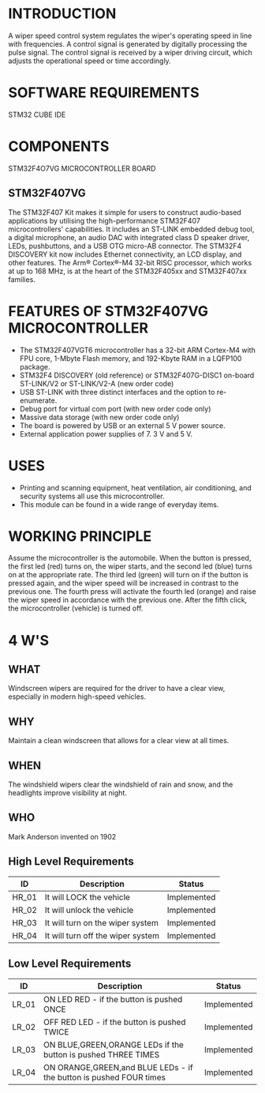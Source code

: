 # INTRODUCTION
A wiper speed control system regulates the wiper's operating speed in line with frequencies. A control signal is generated by digitally processing the pulse signal. The control signal is received by a wiper driving circuit, which adjusts the operational speed or time accordingly.

# SOFTWARE REQUIREMENTS
STM32 CUBE IDE

# COMPONENTS
STM32F4O7VG MICROCONTROLLER BOARD

## STM32F407VG
The STM32F407 Kit makes it simple for users to construct audio-based applications by utilising the high-performance STM32F407 microcontrollers' capabilities. It includes an ST-LINK embedded debug tool, a digital microphone, an audio DAC with integrated class D speaker driver, LEDs, pushbuttons, and a USB OTG micro-AB connector. The STM32F4 DISCOVERY kit now includes Ethernet connectivity, an LCD display, and other features. The Arm® Cortex®-M4 32-bit RISC processor, which works at up to 168 MHz, is at the heart of the STM32F405xx and STM32F407xx families.

# FEATURES OF STM32F407VG MICROCONTROLLER
* The STM32F407VGT6 microcontroller has a 32-bit ARM Cortex-M4 with FPU core, 1-Mbyte Flash memory, and 192-Kbyte RAM in a LQFP100 package.
* STM32F4 DISCOVERY (old reference) or STM32F407G-DISC1 on-board ST-LINK/V2 or ST-LINK/V2-A (new order code)
* USB ST-LINK with three distinct interfaces and the option to re-enumerate.
* Debug port for virtual com port (with new order code only)
* Massive data storage (with new order code only)
* The board is powered by USB or an external 5 V power source.
* External application power supplies of 7. 3 V and 5 V.

# USES
* Printing and scanning equipment, heat ventilation, air conditioning, and security systems all use this microcontroller.
* This module can be found in a wide range of everyday items.

# WORKING PRINCIPLE
Assume the microcontroller is the automobile. When the button is pressed, the first led (red) turns on, the wiper starts, and the second led (blue) turns on at the appropriate rate. The third led (green) will turn on if the button is pressed again, and the wiper speed will be increased in contrast to the previous one. The fourth press will activate the fourth led (orange) and raise the wiper speed in accordance with the previous one. After the fifth click, the microcontroller (vehicle) is turned off.

# 4 W'S
## WHAT
Windscreen wipers are required for the driver to have a clear view, especially in modern high-speed vehicles.

## WHY
Maintain a clean windscreen that allows for a clear view at all times.

## WHEN
The windshield wipers clear the windshield of rain and snow, and the headlights improve visibility at night.

## WHO
Mark Anderson invented on 1902

## High Level Requirements

ID | Description | Status
-- | -- | --
HR_01 | It will LOCK the vehicle | Implemented
HR_02 | It will unlock the vehicle | Implemented
HR_03 | It will turn on the wiper system  | Implemented
HR_04 | It will turn off the wiper system | Implemented

## Low Level Requirements

ID | Description | Status
-- | -- | --
LR_01 | ON LED RED - if the button is pushed ONCE | Implemented
LR_02 | OFF RED LED - if the button is pushed TWICE | Implemented
LR_03 | ON BLUE,GREEN,ORANGE LEDs if the button is pushed THREE TIMES | Implemented
LR_04 | ON ORANGE,GREEN,and BLUE LEDs - if the button is pushed FOUR times | Implemented

